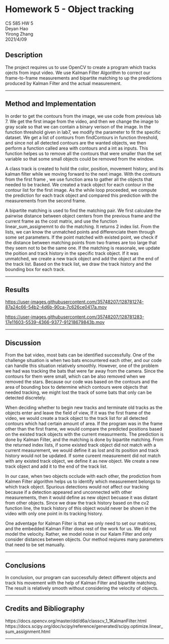  <h1>Homework 5 - Object tracking </h1>
    <p> 
     CS 585 HW 5 <br>
     Deyan Hao <br>
     Yirong Zhang <br>
        2021/4/09
    </p>
<h2> Description</h2>
<p>
The project requires us to use OpenCV to create a program which tracks ojects from input video. We use Kalman Filter Algorithm to correct our frame-to-frame 
measurements and bipartite matching to up the predictions produced by Kalman Filter and the actual measurement. 

</p>

<hr>
<h2> Method and Implementation </h2>
<p>
In order to get the contours from the image, we use code from previous lab 7. We get the first image from the video, and then we change the image
to gray scale so that we can contain a binary verison of the image. In the function threshold given in lab7, we modify the parameter to fit the specific dataset.
We get a list of contours from findContours in function threshold, and since not all detected contours are the wanted objects, we then perform a function called area
with contours and a int as inputs. This function helpes us to remove all the contours that were smaller than the set variable so that some small objects could be 
removed from the window.  

A class track is created to hold the color, position, movement history, and its kalman filter while we moving forward to the next image. With the contours from the first frame , we use function area to gather all the objects that needed to be tracked. We created a track object for each contour in the contour list for the first image. As the 
while loop proceeded, we compute the prediction for each track object and compared this prediction with the measurements from the second frame. 

A bipartite matching is used to find the matching pair. We first calculate the pairwise distance between object centers from the previous frame and the current frame as the cost matrix, and use the function linear_sum_assignemnt to do the matching. It returns 2 index list. From the lists, we can know the unmatched points and differenciate them through some set parameters. If the point matched with existed point, we check if the distance between matching points from two frames are too large that they seem not to be the same one. If the matching is reasonale, we update the poition and track history in the specific track object. 
If it was unmatched, we create a new track object and add the object at the end of the track list. Based on the track list, we draw the track history and the bounding 
box for each track. 


</p>


<hr>
<h2> Results</h2>
<p>
<dt></dt>
    

https://user-images.githubusercontent.com/35748207/128781274-87a24c66-54b2-4d6b-90ca-7c626ce0417a.mov



https://user-images.githubusercontent.com/35748207/128781283-17e11603-5539-4366-9377-91218679843b.mov


</p>


<hr>
<h2> Discussion </h2>

<p> 
From the bat video, most bats can be identified successfully. One of the challenge situation is when two bats encountered each other,
and our code can handle this situation relatively smoothly. However, one of the problem we had was tracking the bats that were far 
away from the camera. Since the contours for them were small, which can be also removed when we removed the stars. Because our code 
was based on the contours and the area of bounding box to determine which contours were objects that needed tracking, we might lost 
the track of some bats that only can be detected discretely. 

When deciding whether to begin new tracks and terminate old tracks as the objects enter and leave the field of view,
If it was the first frame of the video, we would create a track object to the track list for all detected contours which had certain 
amount of area. If the program was in the frame other than the first frame, we would compare the predicted positions based on the existed 
track objects with the current measurments. The prediction is done by Kalman Filter, and the matching is done by bipartite matching. 
From the returned index lists, if some existed track object did not match with a current measurement, we would define it as lost and its 
position and track history would not be updated. If some cureent measurement did not match with any existed track object, we define it as 
new object. We create a new track object and add it to the end of the track list. 

In our case, when two objects occlude with each other, the prodiction from Kalmen Filter algorithm helps us to identify which measurement 
belongs to which track object. Spurious detections would not affect our tracking because if a detection appeared and unconnected with other 
measurements, then it would define as new object becuase it was distant from other objects. Since we draw the track history based on the 
cv2 function line, the track history of this object would never be shown in the video with only one point in its tracking history.  

One adventage for Kalman Filter is that we only need to set our matrices, and the embedded Kalman Filter does rest of the work for us. We did 
not model the velocity. Rather, we model noise in our Kalam Filter and only consider distances between objects. Our method reqiures many parameters 
that need to be set manually. 

</p>

<hr>
<h2> Conclusions </h2>

<p>
In conclusion, our program can successfully detect different objects and track his movement with the help of Kalman Filter and bipartite matching.
The result is relatively smooth without considering the velocity of objects.   
</p>


<hr>
<h2> Credits and Bibliography </h2>
<p>
https://docs.opencv.org/master/dd/d6a/classcv_1_1KalmanFilter.html
https://docs.scipy.org/doc/scipy/reference/generated/scipy.optimize.linear_sum_assignment.html
</p>

<hr>


